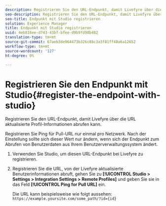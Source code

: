 ```yaml
---
description: Registrieren Sie den URL-Endpunkt, damit Livefyre über die URL aktualisierte Profil-Informationen abrufen kann.
seo-description: Registrieren Sie den URL-Endpunkt, damit Livefyre über die URL aktualisierte Profil-Informationen abrufen kann.
seo-title: Endpunkt mit Studio registrieren
solution: Experience Manager
title: Endpunkt mit Studio registrieren
uuid: 4eb816ee-d743-43bf-bfee-d9b9fd98b482
translation-type: tm+mt
source-git-commit: 67aeb3de964473b326c88c3a3f81ff48a6a12652
workflow-type: tm+mt
source-wordcount: '127'
ht-degree: 0%

---
```



# Registrieren Sie den Endpunkt mit Studio{#register-the-endpoint-with-studio}

Registrieren Sie den URL-Endpunkt, damit Livefyre über die URL aktualisierte Profil-Informationen abrufen kann.

Registrieren Sie Ping für Pull-URL nur einmal pro Netzwerk. Nach der Einstellung sollte sich dieser Wert nur ändern, wenn sich der Endpunkt zum Abrufen von Benutzerdaten aus Ihrem Benutzerverwaltungssystem ändert.

1. Verwenden Sie Studio, um diesen URL-Endpunkt bei Livefyre zu registrieren.
1. Registrieren Sie die URL, von der Livefyre aktualisierte Benutzerinformationen abruft, gehen Sie zu **[!UICONTROL Studio > Settings > Integration Settings > Remote Profiles]** und geben Sie sie in das Feld **[!UICONTROL Ping for Pull URL]** ein.

   Die URL kann beispielsweise wie folgt aussehen: `https://example.yoursite.com/some_path/?id={id}`

